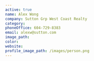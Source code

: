 ```yaml
---
active: true
name: Alex Wong
company: Sutton Grp West Coast Realty
category:
phoneOffice: 604-729-8383
email: alexw@sutton.com
image_path:
color:
website:
profile_image_path: /images/person.png
---
```



